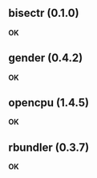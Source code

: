 ## bisectr (0.1.0)

__OK__

## gender (0.4.2)

__OK__

## opencpu (1.4.5)

__OK__

## rbundler (0.3.7)

__OK__

